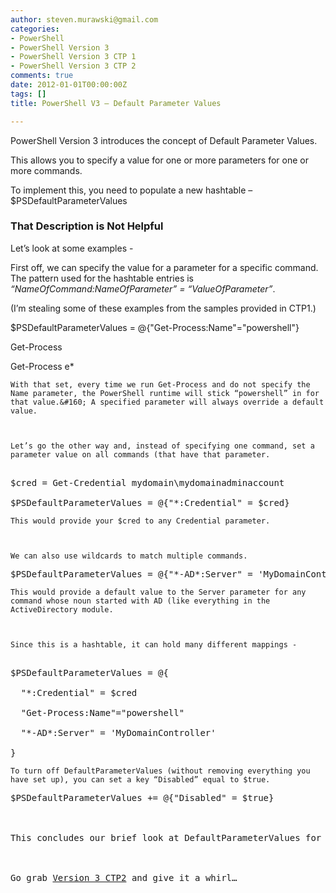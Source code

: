 ```yaml
---
author: steven.murawski@gmail.com
categories:
- PowerShell
- PowerShell Version 3
- PowerShell Version 3 CTP 1
- PowerShell Version 3 CTP 2
comments: true
date: 2012-01-01T00:00:00Z
tags: []
title: PowerShell V3 – Default Parameter Values

---
```


PowerShell Version 3 introduces the concept of Default Parameter Values.



This allows you to specify a value for one or more parameters for one or more commands.



To implement this, you need to populate a new hashtable – $PSDefaultParameterValues



### That Description is Not Helpful




Let’s look at some examples - 



First off, we can specify the value for a parameter for a specific command.&#160; The pattern used for the hashtable entries is *“NameOfCommand:NameOfParameter” = “ValueOfParameter”*.



(I’m stealing some of these examples from the samples provided in CTP1.)





$PSDefaultParameterValues = @{&quot;Get-Process:Name&quot;=&quot;powershell&quot;}

Get-Process

Get-Process e*
</pre>

    
    With that set, every time we run Get-Process and do not specify the Name parameter, the PowerShell runtime will stick “powershell” in for that value.&#160; A specified parameter will always override a default value.
    

    
    Let’s go the other way and, instead of specifying one command, set a parameter value on all commands (that have that parameter.
    
<pre language="powershell">

$cred = Get-Credential mydomain\mydomainadminaccount

$PSDefaultParameterValues = @{&quot;*:Credential&quot; = $cred}
</pre>

    
    This would provide your $cred to any Credential parameter.
    

    
    We can also use wildcards to match multiple commands.
    
<pre language="powershell">$PSDefaultParameterValues = @{&quot;*-AD*:Server&quot; = 'MyDomainController'}</pre>

    
    This would provide a default value to the Server parameter for any command whose noun started with AD (like everything in the ActiveDirectory module.
    

    
    Since this is a hashtable, it can hold many different mappings - 
    
<pre language="powershell">

$PSDefaultParameterValues = @{

  &quot;*:Credential&quot; = $cred

  &quot;Get-Process:Name&quot;=&quot;powershell&quot;

  &quot;*-AD*:Server&quot; = 'MyDomainController'

}
</pre>

    
    To turn off DefaultParameterValues (without removing everything you have set up), you can set a key “Disabled” equal to $true.
    
<pre language="powershell">$PSDefaultParameterValues += @{&quot;Disabled&quot; = $true}



This concludes our brief look at DefaultParameterValues for today.



Go grab <a href="http://www.microsoft.com/download/en/details.aspx?id=27548" target="_blank">Version 3 CTP2</a> and give it a whirl…

